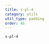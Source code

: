 ```yaml
---
title: s-pl-4
category: utils
util_type: padding
order: 45
---
```

<div class="s-pl-4">
  <code>s-pl-4</code>
</div>